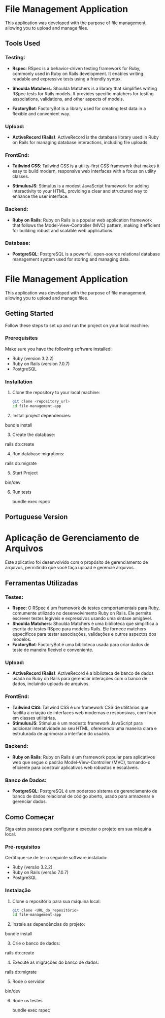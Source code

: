 # File Management Application

This application was developed with the purpose of file management, allowing you to upload and manage files.

## Tools Used

### Testing:

- **Rspec**: RSpec is a behavior-driven testing framework for Ruby, commonly used in Ruby on Rails development. It enables writing readable and expressive tests using a friendly syntax.

- **Shoulda Matchers**: Shoulda Matchers is a library that simplifies writing RSpec tests for Rails models. It provides specific matchers for testing associations, validations, and other aspects of models.

- **FactoryBot**: FactoryBot is a library used for creating test data in a flexible and convenient way.

### Upload:

- **ActiveRecord (Rails)**: ActiveRecord is the database library used in Ruby on Rails for managing database interactions, including file uploads.

### FrontEnd:

- **Tailwind CSS**: Tailwind CSS is a utility-first CSS framework that makes it easy to build modern, responsive web interfaces with a focus on utility classes.

- **StimulusJS**: Stimulus is a modest JavaScript framework for adding interactivity to your HTML, providing a clear and structured way to enhance the user interface.

### Backend:

- **Ruby on Rails**: Ruby on Rails is a popular web application framework that follows the Model-View-Controller (MVC) pattern, making it efficient for building robust and scalable web applications.

### Database:

- **PostgreSQL**: PostgreSQL is a powerful, open-source relational database management system used for storing and managing data.


# File Management Application

This application was developed with the purpose of file management, allowing you to upload and manage files.

## Getting Started

Follow these steps to set up and run the project on your local machine.

### Prerequisites

Make sure you have the following software installed:

- Ruby (version 3.2.2)
- Ruby on Rails (version 7.0.7)
- PostgreSQL

### Installation

1. Clone the repository to your local machine:

   ```bash
   git clone <repository_url>
   cd file-management-app

2. Install project dependencies:

  bundle install

3. Create the database:

rails db:create

4. Run database migrations:

  rails db:migrate

5. Start Project

  bin/dev
  
6. Run tests

   bundle exec rspec

## Portuguese Version

# Aplicação de Gerenciamento de Arquivos

Este aplicativo foi desenvolvido com o propósito de gerenciamento de arquivos, permitindo que você faça upload e gerencie arquivos.

## Ferramentas Utilizadas

### Testes:
- **Rspec**: O RSpec é um framework de testes comportamentais para Ruby, comumente utilizado no desenvolvimento Ruby on Rails. Ele permite escrever testes legíveis e expressivos usando uma sintaxe amigável.
- **Shoulda Matchers**: Shoulda Matchers é uma biblioteca que simplifica a escrita de testes RSpec para modelos Rails. Ele fornece matchers específicos para testar associações, validações e outros aspectos dos modelos.
- **FactoryBot**: FactoryBot é uma biblioteca usada para criar dados de teste de maneira flexível e conveniente.

### Upload:
- **ActiveRecord (Rails)**: ActiveRecord é a biblioteca de banco de dados usada no Ruby on Rails para gerenciar interações com o banco de dados, incluindo uploads de arquivos.

### FrontEnd:
- **Tailwind CSS**: Tailwind CSS é um framework CSS de utilitários que facilita a criação de interfaces web modernas e responsivas, com foco em classes utilitárias.
- **StimulusJS**: Stimulus é um modesto framework JavaScript para adicionar interatividade ao seu HTML, oferecendo uma maneira clara e estruturada de aprimorar a interface do usuário.

### Backend:
- **Ruby on Rails**: Ruby on Rails é um framework popular para aplicativos web que segue o padrão Model-View-Controller (MVC), tornando-o eficiente para construir aplicativos web robustos e escaláveis.

### Banco de Dados:
- **PostgreSQL**: PostgreSQL é um poderoso sistema de gerenciamento de banco de dados relacional de código aberto, usado para armazenar e gerenciar dados.


## Como Começar

Siga estes passos para configurar e executar o projeto em sua máquina local.

### Pré-requisitos

Certifique-se de ter o seguinte software instalado:

- Ruby (versão 3.2.2)
- Ruby on Rails (versão 7.0.7)
- PostgreSQL

### Instalação

1. Clone o repositório para sua máquina local:

   ```bash
   git clone <URL_do_repositório>
   cd file-management-app

2. Instale as dependências do projeto:

  bundle install

3. Crie o banco de dados:

  rails db:create

4. Execute as migrações do banco de dados:

  rails db:migrate

5. Rode o servidor

  bin/dev

6. Rode os testes
   
   bundle exec rspec

